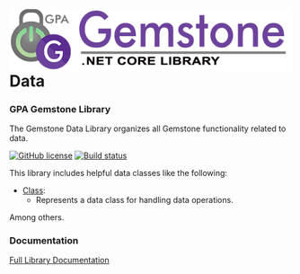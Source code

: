 <img align="right" src="img/gemstone-wide-600.png" alt="gemstone logo">

# Data
### GPA Gemstone Library

The Gemstone Data Library organizes all Gemstone functionality related to data.

[![GitHub license](https://img.shields.io/github/license/gemstone/data?color=4CC61E)](https://github.com/gemstone/data/blob/master/LICENSE)
[![Build status](https://ci.appveyor.com/api/projects/status/5wt0fjmv57wsne81?svg=true)](https://ci.appveyor.com/project/ritchiecarroll/data)

This library includes helpful data classes like the following:

* [Class](https://gemstone.github.io/data/help/html/T_gemstone_data_Class.htm):
  * Represents a data class for handling data operations.

Among others.

### Documentation
[Full Library Documentation](https://gemstone.github.io/data/help)
